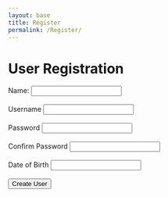 ```yaml
---
layout: base
title: Register
permalink: /Register/
--- 
```


<html lang="en">
    <title>User Registration</title>
    <h1>User Registration</h1>
    <form id="registrationForm">
        <label for="name">Name:</label>
        <input type="text" id="name" name="name" required><br><br>     
        <label for="uid">Username</label>  
        <input type="text" id="uid" name="uid" required><br><br>
        <label for="password">Password</label> 
        <input type="password" id="password" name="password" required><br><br>
        <label for="confirmPassword">Confirm Password</label> 
        <input type="password" id="confirmPassword" name="confirmPassword" required><br><br>
        <label for="dob">Date of Birth</label>
        <input type="text" id="dob" name="dob" required><br><br>
        <input type="submit" value="Create User">
    </form>
    <script>
        document.getElementById('registrationForm').addEventListener('submit', function(event) {
            event.preventDefault(); // Prevent form submission
            const name = document.getElementById('name').value;// DEFINE VALUES
            const uid =  document.getElementById('uid').value;
            const password = document.getElementById('password').value;
            const confirmPassword = document.getElementById('confirmPassword').value;
            const dob = document.getElementById('dob').value;
            if (password !== confirmPassword) {
                alert("Passwords do not match");
                return;
            }
            const formData = {
                "name": name,
                "uid": uid,
                "password": password,
                "dob": dob
                // Add other form fields as needed
            };            
            fetch('http://127.0.0.1:8240/api/users/create', {
                method: 'POST',
                headers: {
                    'Content-Type': 'application/json'
                },
                body: JSON.stringify(formData)
            })
             .then(response => {
                 if (response.ok) {
                    window.location.href = '/tri2/Login/'; // Redirect upon successful user creation
                } else {
                    console.error('User creation failed');
                }
            })
            .catch(error => {
                console.error('Error:', error);
            });
        });
    </script>
</html>
